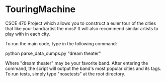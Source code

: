 TouringMachine
==============

CSCE 470 Project which allows you to construct a euler tour of the cities that
like your band/artist the most! It will also recommend similar artists to play
with in each city.


To run the main code, type in the following command:

python parse_data_dumps.py "dream theater"

Where "dream theater" may be your favorite band.  After entering the command, the script will 
output the band's most popular cities and its tags.  To run tests, simply type "nosetests" at the root directory.
